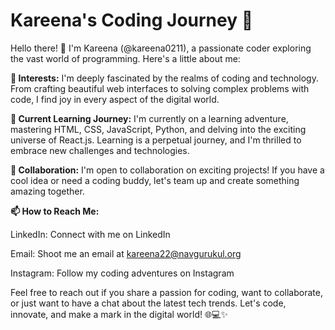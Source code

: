 # Kareena's Coding Journey 🚀

Hello there! 👋 I'm Kareena (@kareena0211), a passionate coder exploring the vast world of programming. Here's a little about me:

**👀 Interests:** I'm deeply fascinated by the realms of coding and technology. From crafting beautiful web interfaces to solving complex problems with code, I find joy in every aspect of the digital world.

**🌱 Current Learning Journey:** I'm currently on a learning adventure, mastering HTML, CSS, JavaScript, Python, and delving into the exciting universe of React.js. Learning is a perpetual journey, and I'm thrilled to embrace new challenges and technologies.

 **💞️ Collaboration:** I'm open to collaboration on exciting projects! If you have a cool idea or need a coding buddy, let's team up and create something amazing together.

**📫 How to Reach Me:**

LinkedIn: Connect with me on LinkedIn

Email: Shoot me an email at kareena22@navgurukul.org

Instagram: Follow my coding adventures on Instagram

Feel free to reach out if you share a passion for coding, want to collaborate, or just want to have a chat about the latest tech trends. Let's code, innovate, and make a mark in the digital world! 🌐💻✨





